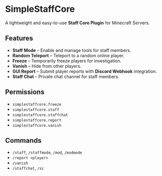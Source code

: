 # SimpleStaffCore
A lightweight and easy-to-use **Staff Core Plugin** for Minecraft Servers.
## Features
- **Staff Mode** – Enable and manage tools for staff members.
- **Random Teleport** – Teleport to a random online player.
- **Freeze** – Temporarily freeze players for investigation.
- **Vanish** – Hide from other players.
- **GUI Report** – Submit player reports with **Discord Webhook** integration.
- **Staff Chat** – Private chat channel for staff members.
## Permissions
- `simplestaffcore.freeze`
- `simplestaffcore.staff`
- `simplestaffcore.staffchat`
- `simplestaffcore.report`
- `simplestaffcore.vanish`
## Commands
- `/staff`, `/staffmode`, `/mod`, `/modmode` 
- `/report <player>`
- `/vanish`
- `/staffchat`, `/sc`
